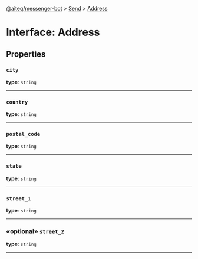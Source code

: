 [@aiteq/messenger-bot](../README.md) > [Send](../modules/send.md) > [Address](../interfaces/send.address.md)

# Interface: Address

## Properties

<a id="city"></a>
###  `city`

**type**: `string`
___

<a id="country"></a>
###  `country`

**type**: `string`
___

<a id="postal_code"></a>
###  `postal_code`

**type**: `string`
___

<a id="state"></a>
###  `state`

**type**: `string`
___

<a id="street_1"></a>
###  `street_1`

**type**: `string`
___

<a id="street_2"></a>
### «optional» `street_2`

**type**: `string`
___
